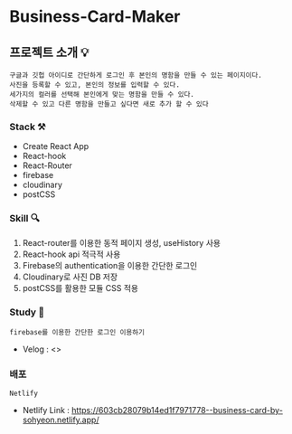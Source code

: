 # Business-Card-Maker

## 프로젝트 소개 💡

```
구글과 깃헙 아이디로 간단하게 로그인 후 본인의 명함을 만들 수 있는 페이지이다.
사진을 등록할 수 있고, 본인의 정보를 입력할 수 있다.
세가지의 컬러를 선택해 본인에게 맞는 명함을 만들 수 있다.
삭제할 수 있고 다른 명함을 만들고 싶다면 새로 추가 할 수 있다
```

### Stack ⚒
+ Create React App
+ React-hook
+ React-Router
+ firebase
+ cloudinary
+ postCSS

### Skill 🔍
1. React-router를 이용한 동적 페이지 생성, useHistory 사용
2. React-hook api 적극적 사용
3. Firebase의 authentication을 이용한 간단한 로그인
4. Cloudinary로 사진 DB 저장
5. postCSS를 활용한 모듈 CSS 적용

### Study 📌
`firebase를 이용한 간단한 로그인 이용하기`
- Velog : <>

### 배포
`Netlify`
- Netlify Link : <https://603cb28079b14ed1f7971778--business-card-by-sohyeon.netlify.app/>
